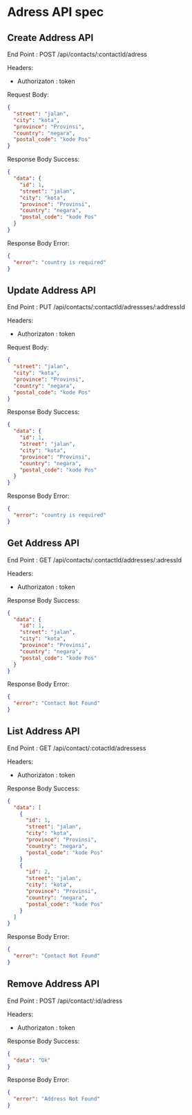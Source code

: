 # Adress API spec

## Create Address API

End Point : POST /api/contacts/:contactId/adress

Headers:

- Authorizaton : token

Request Body:

```json
{
  "street": "jalan",
  "city": "kota",
  "province": "Provinsi",
  "country": "negara",
  "postal_code": "kode Pos"
}
```

Response Body Success:

```json
{
  "data": {
    "id": 1,
    "street": "jalan",
    "city": "kota",
    "province": "Provinsi",
    "country": "negara",
    "postal_code": "kode Pos"
  }
}
```

Response Body Error:

```json
{
  "error": "country is required"
}
```

## Update Address API

End Point : PUT /api/contacts/:contactId/adressses/:addressId

Headers:

- Authorizaton : token

Request Body:

```json
{
  "street": "jalan",
  "city": "kota",
  "province": "Provinsi",
  "country": "negara",
  "postal_code": "kode Pos"
}
```

Response Body Success:

```json
{
  "data": {
    "id": 1,
    "street": "jalan",
    "city": "kota",
    "province": "Provinsi",
    "country": "negara",
    "postal_code": "kode Pos"
  }
}
```

Response Body Error:

```json
{
  "error": "country is required"
}
```

## Get Address API

End Point : GET /api/contacts/:contactId/addresses/:adressId

Headers:

- Authorizaton : token

Response Body Success:

```json
{
  "data": {
    "id": 1,
    "street": "jalan",
    "city": "kota",
    "province": "Provinsi",
    "country": "negara",
    "postal_code": "kode Pos"
  }
}
```

Response Body Error:

```json
{
  "error": "Contact Not Found"
}
```

## List Address API

End Point : GET /api/contact/:cotactId/adressess

Headers:

- Authorizaton : token

Response Body Success:

```json
{
  "data": [
    {
      "id": 1,
      "street": "jalan",
      "city": "kota",
      "province": "Provinsi",
      "country": "negara",
      "postal_code": "kode Pos"
    }
    {
      "id": 2,
      "street": "jalan",
      "city": "kota",
      "province": "Provinsi",
      "country": "negara",
      "postal_code": "kode Pos"
    }
  ]
}
```

Response Body Error:

```json
{
  "error": "Contact Not Found"
}
```

## Remove Address API

End Point : POST /api/contact/:id/adress

Headers:

- Authorizaton : token

Response Body Success:

```json
{
  "data": "Ok"
}
```

Response Body Error:

```json
{
  "error": "Address Not Found"
}
```
